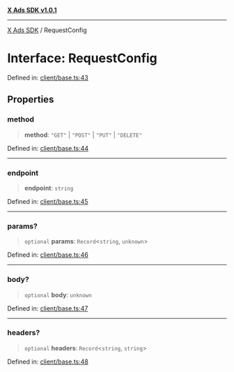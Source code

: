 [**X Ads SDK v1.0.1**](../README.md)

***

[X Ads SDK](../globals.md) / RequestConfig

# Interface: RequestConfig

Defined in: [client/base.ts:43](https://github.com/kage1020/x-ads-sdk/blob/main/src/client/base.ts#L43)

## Properties

### method

> **method**: `"GET"` \| `"POST"` \| `"PUT"` \| `"DELETE"`

Defined in: [client/base.ts:44](https://github.com/kage1020/x-ads-sdk/blob/main/src/client/base.ts#L44)

***

### endpoint

> **endpoint**: `string`

Defined in: [client/base.ts:45](https://github.com/kage1020/x-ads-sdk/blob/main/src/client/base.ts#L45)

***

### params?

> `optional` **params**: `Record`\<`string`, `unknown`\>

Defined in: [client/base.ts:46](https://github.com/kage1020/x-ads-sdk/blob/main/src/client/base.ts#L46)

***

### body?

> `optional` **body**: `unknown`

Defined in: [client/base.ts:47](https://github.com/kage1020/x-ads-sdk/blob/main/src/client/base.ts#L47)

***

### headers?

> `optional` **headers**: `Record`\<`string`, `string`\>

Defined in: [client/base.ts:48](https://github.com/kage1020/x-ads-sdk/blob/main/src/client/base.ts#L48)

